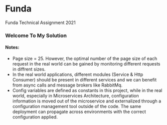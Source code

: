# Funda
Funda Technical Assignment 2021

### Welcome To My Solution

#### Notes:
- Page size = 25. However, the optimal number of the page size of each request in the real world can be gained by monitoring different requests in diffrent sizes.
- In the real world applications, different modules (Service & Http Consumer) should be present in different services and we can benefit from async calls and message brokers like RabbitMq.
- Config variables are defined as constants in this project, while in the real world, especially in Microservices Architecture, configuration information is moved out of the microservice and externalized through a configuration management tool outside of the code. The same deployment can propagate across environments with the correct configuration applied.
